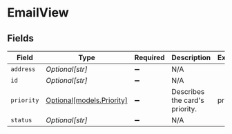 # EmailView


## Fields

| Field                                              | Type                                               | Required                                           | Description                                        | Example                                            |
| -------------------------------------------------- | -------------------------------------------------- | -------------------------------------------------- | -------------------------------------------------- | -------------------------------------------------- |
| `address`                                          | *Optional[str]*                                    | :heavy_minus_sign:                                 | N/A                                                |                                                    |
| `id`                                               | *Optional[str]*                                    | :heavy_minus_sign:                                 | N/A                                                |                                                    |
| `priority`                                         | [Optional[models.Priority]](../models/priority.md) | :heavy_minus_sign:                                 | Describes the card's priority.<br/>                | primary                                            |
| `status`                                           | *Optional[str]*                                    | :heavy_minus_sign:                                 | N/A                                                |                                                    |